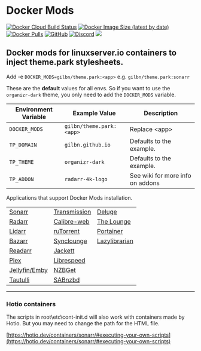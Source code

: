 # Docker Mods

[![Docker Cloud Build Status](https://img.shields.io/docker/cloud/build/gilbn/theme.park?style=for-the-badge)](https://hub.docker.com/r/gilbn/theme.park/builds)
[![Docker Image Size (latest by date)](https://img.shields.io/docker/image-size/gilbn/theme.park?color=blue&style=for-the-badge)](https://hub.docker.com/r/gilbn/theme.park)
[![Docker Pulls](https://img.shields.io/docker/pulls/gilbn/theme.park?color=blue&style=for-the-badge)](https://hub.docker.com/r/gilbn/theme.park)
[![GitHub](https://img.shields.io/github/license/gilbn/theme.park?color=blue&style=for-the-badge)](https://github.com/gilbN/theme.park/blob/master/LICENSE)
[![Discord](https://img.shields.io/discord/591352397830553601?color=blue&style=for-the-badge)](https://discord.gg/HSPa4cz)
[![](https://img.shields.io/badge/Blog-technicalramblings.com-blue?style=for-the-badge)](https://technicalramblings.com/)

## Docker mods for linuxserver.io containers to inject theme.park stylesheets.

Add -e `DOCKER_MODS=gilbn/theme.park:<app>` e.g. `gilbn/theme.park:sonarr`

These are the **default** values for all envs. So if you want to use the `organizr-dark` theme, you only need to add the `DOCKER_MODS` variable. 

| Environment Variable | Example Value | Description |
| -------------------- | ------------- | ----------- |
| `DOCKER_MODS` | `gilbn/theme.park:<app>` | Replace \<app> |
| `TP_DOMAIN` | `gilbn.github.io` | Defaults to the example. |
| `TP_THEME` | `organizr-dark` | Defaults to the example. |
| `TP_ADDON` | `radarr-4k-logo` | See wiki for more info on addons |



Applications that support Docker Mods installation.
 
| | | |
|----------------------------|------------------------------------|--------------------------------|
| [Sonarr][sonarr]           | [Transmission][transmission]       | [Deluge][deluge]               |
| [Radarr][radarr]           | [Calibre-web][calibreweb]          | [The Lounge][thelounge]        |
| [Lidarr][lidarr]           | [ruTorrent][rutorrent]             | [Portainer][portainer]         |
| [Bazarr][bazarr]           | [Synclounge][synclounge]           | [Lazylibrarian][lazylibrarian] |
| [Readarr][readarr]         | [Jackett][jackett]                 |                                |
| [Plex][plex]               | [Librespeed][html5speedtest]       |                                |
| [Jellyfin/Emby][jelly]     | [NZBGet][nzbget]                   |                                |
| [Tautulli][tautulli]       | [SABnzbd][sabnzbd]                 |                                |


[sonarr]: https://github.com/gilbN/theme.park/wiki/Sonarr
[radarr]: https://github.com/gilbN/theme.park/wiki/Radarr
[lidarr]: https://github.com/gilbN/theme.park/wiki/Lidarr
[readarr]: https://github.com/gilbN/theme.park/wiki/Readarr
[bazarr]: https://github.com/gilbN/theme.park/wiki/Bazarr
[plex]: https://github.com/gilbN/theme.park/wiki/Plex
[jelly]: https://github.com/gilbN/theme.park/wiki/Jellyfin-Emby
[ombi]: https://github.com/gilbN/theme.park/wiki/Ombi
[tautulli]: https://github.com/gilbN/theme.park/wiki/Tautulli
[organizr]: https://github.com/gilbN/theme.park/wiki/Organizr
[grafana]: https://github.com/gilbN/theme.park/wiki/Grafana
[sabnzbd]: https://github.com/gilbN/theme.park/wiki/SABnzbd
[nzbget]: https://github.com/gilbN/theme.park/wiki/NZBGet
[nzbhydra2]: https://github.com/gilbN/theme.park/wiki/NZBHydra-2
[deluge]: https://github.com/gilbN/theme.park/wiki/Deluge
[qbit]: https://github.com/gilbN/theme.park/wiki/qBittorrent
[guacamole]: https://github.com/gilbN/theme.park/wiki/Guacamole
[rutorrent]: https://github.com/gilbN/theme.park/wiki/ruTorrent
[netdata]: https://github.com/gilbN/theme.park/wiki/Netdata
[jackett]: https://github.com/gilbN/theme.park/wiki/Jackett
[html5speedtest]: https://github.com/gilbN/theme.park/wiki/Librespeed
[filebrowser]: https://github.com/gilbN/theme.park/wiki/Filebrowser
[monitorr]: https://github.com/gilbN/theme.park/wiki/Monitorr
[logarr]: https://github.com/gilbN/theme.park/wiki/Logarr
[plpp]: https://github.com/gilbN/theme.park/wiki/PLPP
[Synclounge]: https://github.com/gilbN/theme.park/wiki/Synclounge
[theLounge]: https://github.com/gilbN/theme.park/wiki/The-Lounge
[portainer]: https://github.com/gilbN/theme.park/wiki/Portainer
[lazylibrarian]: https://github.com/gilbN/theme.park/wiki/Lazylibrarian
[calibreweb]: https://github.com/gilbN/theme.park/wiki/Calibre-Web
[transmission]: https://github.com/gilbN/theme.park/wiki/Transmission
[requestrr]: https://github.com/gilbN/theme.park/wiki/Requestrr
[pihole]: https://github.com/gilbN/theme.park/wiki/Pi-hole
[adguard]: https://github.com/gilbN/theme.park/wiki/Adguard
[gaps]: https://github.com/gilbN/theme.park/wiki/Gaps
[bitwarden]: https://github.com/gilbN/theme.park/wiki/Bitwarden
[duplicacy]: https://github.com/gilbN/theme.park/wiki/Duplicacy
[kitana]: https://github.com/gilbN/theme.park/wiki/Kitana
[webtools]: https://github.com/gilbN/theme.park/wiki/Webtools
[resilio-sync]: https://github.com/gilbN/theme.park/wiki/Resilio-Sync
[gitea]: https://github.com/gilbN/theme.park/wiki/Gitea

***

### Hotio containers

The scripts in root\etc\cont-init.d will also work with containers made by Hotio. But you may need to change the path for the HTML file.

[https://hotio.dev/containers/sonarr/#executing-your-own-scripts](https://hotio.dev/containers/sonarr/#executing-your-own-scripts)

